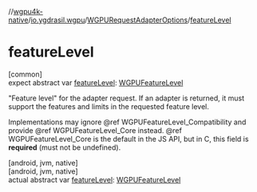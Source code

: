 //[wgpu4k-native](../../../index.md)/[io.ygdrasil.wgpu](../index.md)/[WGPURequestAdapterOptions](index.md)/[featureLevel](feature-level.md)

# featureLevel

[common]\
expect abstract var [featureLevel](feature-level.md): [WGPUFeatureLevel](../-w-g-p-u-feature-level/index.md)

&quot;Feature level&quot; for the adapter request. If an adapter is returned, it must support the features and limits in the requested feature level.

Implementations may ignore @ref WGPUFeatureLevel_Compatibility and provide @ref WGPUFeatureLevel_Core instead. @ref WGPUFeatureLevel_Core is the default in the JS API, but in C, this field is **required** (must not be undefined).

[android, jvm, native]\
[android, jvm, native]\
actual abstract var [featureLevel](feature-level.md): [WGPUFeatureLevel](../-w-g-p-u-feature-level/index.md)